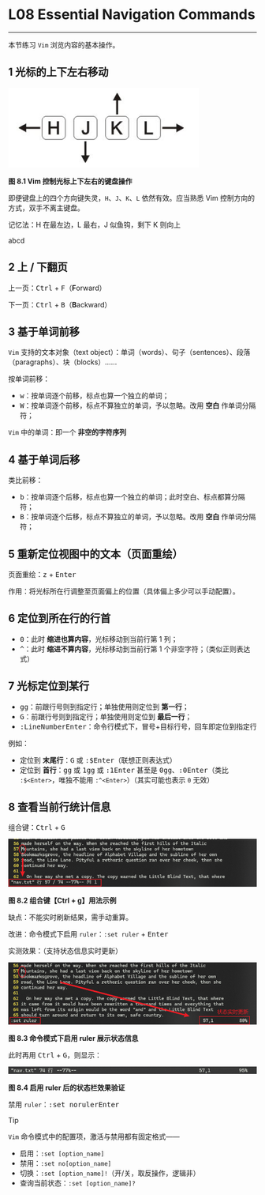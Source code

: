 # L08 Essential Navigation Commands
---

本节练习 `Vim` 浏览内容的基本操作。

## 1 光标的上下左右移动

![](../assets/8-1.png)

**图 8.1 Vim 控制光标上下左右的键盘操作**

即便键盘上的四个方向键失灵，`H`、`J`、`K`、`L` 依然有效。应当熟悉 Vim 控制方向的方式，双手不离主键盘。

记忆法：H 在最左边，L 最右，J 似鱼钩，剩下 K 则向上

abcd

## 2 上 / 下翻页

上一页：<kbd>Ctrl</kbd> + <kbd>F</kbd>（**F**orward）

下一页：<kbd>Ctrl</kbd> + <kbd>B</kbd>（**B**ackward）



## 3 基于单词前移

`Vim` 支持的文本对象（text object）：单词（words）、句子（sentences）、段落（paragraphs）、块（blocks）……

按单词前移：

- <kbd>w</kbd>：按单词逐个前移，标点也算一个独立的单词；
- <kbd>W</kbd>：按单词逐个前移，标点不算独立的单词，予以忽略。改用 **空白** 作单词分隔符；

`Vim` 中的单词：即一个 **非空的字符序列**



## 4 基于单词后移

类比前移：

- <kbd>b</kbd>：按单词逐个后移，标点也算一个独立的单词；此时空白、标点都算分隔符；
- <kbd>B</kbd>：按单词逐个后移，标点不算独立的单词，予以忽略。改用 **空白** 作单词分隔符；



## 5 重新定位视图中的文本（页面重绘）

页面重绘：<kbd>z</kbd> + <kbd>Enter</kbd>

作用：将光标所在行调整至页面偏上的位置（具体偏上多少可以手动配置）。



## 6 定位到所在行的行首

- <kbd>0</kbd>：此时 **缩进也算内容**，光标移动到当前行第 1 列；
- <kbd>^</kbd>：此时 **缩进不算内容**，光标移动到当前行第 1 个非空字符；（类似正则表达式）



## 7 光标定位到某行

- <kbd>gg</kbd>：前跟行号则到指定行；单独使用则定位到 **第一行**；
- <kbd>G</kbd>：前跟行号则到指定行；单独使用则定位到 **最后一行**；
- <kbd>:</kbd><kbd>LineNumber</kbd><kbd>Enter</kbd>：命令行模式下，冒号+目标行号，回车即定位到指定行

例如：

- 定位到 **末尾行**：<kbd>G</kbd> 或 <kbd>:</kbd><kbd>$</kbd><kbd>Enter</kbd>（联想正则表达式）
- 定位到 **首行**：<kbd>gg</kbd> 或 <kbd>1</kbd><kbd>gg</kbd> 或 <kbd>:</kbd><kbd>1</kbd><kbd>Enter</kbd> 甚至是  <kbd>0</kbd><kbd>gg</kbd>、<kbd>:</kbd><kbd>0</kbd><kbd>Enter</kbd>（类比 `:$<Enter>`，唯独不能用 `:^<Enter>`）（其实可能也表示 `0` 无效）



## 8 查看当前行统计信息

组合键：<kbd>Ctrl</kbd> + <kbd>G</kbd>

![Ctrl + g](../assets/8-2.png)

**图 8.2 组合键【Ctrl + g】用法示例**

缺点：不能实时刷新结果，需手动重算。

改进：命令模式下启用 `ruler`：`:set ruler` + <kbd>Enter</kbd> 

实测效果：（支持状态信息实时更新）

![enable ruler under line mode](../assets/8-3.png)

**图 8.3 命令模式下启用 ruler 展示状态信息**

此时再用 <kbd>Ctrl</kbd> + <kbd>G</kbd>，则显示：

![Ctrl + g with ruler enabled](../assets/8-4.png)

**图 8.4 启用 ruler 后的状态栏效果验证**

禁用 `ruler`：<kbd>:set noruler</kbd><kbd>Enter</kbd>

> [!tip]
>
> `Vim` 命令模式中的配置项，激活与禁用都有固定格式——
>
> - 启用：`:set [option_name]`
> - 禁用：`:set no[option_name]`
> - 切换：`:set [option_name]!`（开/关，取反操作，逻辑非）
> - 查询当前状态：`:set [option_name]?`
